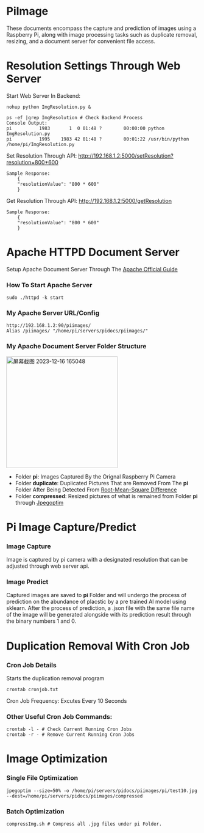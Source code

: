 # PiImage

These documents encompass the capture and prediction of images using a Raspberry Pi, along with image processing tasks such as duplicate removal, resizing, and a document server for convenient file access.

# Resolution Settings Through Web Server 
Start Web Server In Backend: 
```
nohup python ImgResolution.py &
```
```
ps -ef |grep ImgResolution # Check Backend Process
Console Output:
pi          1983       1  0 01:48 ?        00:00:00 python ImgResolution.py
pi          1995    1983 42 01:48 ?        00:01:22 /usr/bin/python /home/pi/ImgResolution.py
```

Set Resolution Through API: http://192.168.1.2:5000/setResolution?resolution=800*600
    
    Sample Response: 
        {
        "resolutionValue": "800 * 600"
        }
        
Get Resolution Through API: http://192.168.1.2:5000/getResolution
    
    Sample Response:
        {
        "resolutionValue": "800 * 600"
        }
        

# Apache HTTPD Document Server
Setup Apache Document Server Through The [Apache Official Guide](https://httpd.apache.org/docs/)
### How To Start Apache Server
```
sudo ./httpd -k start 
```
### My Apache Server URL/Config
```
http://192.168.1.2:90/piimages/
Alias /piimages/ "/home/pi/servers/pidocs/piimages/"
```
### My Apache Document Server Folder Structure
<img width="292" alt="屏幕截图 2023-12-16 165048" src="https://github.com/JusJing/PiImage/assets/124528112/8715cb18-f13d-4614-9416-2fd3b8729880">


 - Folder **pi**: Images Captured By the Orignal Raspberry Pi Camera
 - Folder **duplicate**: Duplicated Pictures That are Removed From The **pi** Folder After Being Detected From [Root-Mean-Square Difference](https://www.thedigitalpictureframe.com/how-to-automatically-remove-duplicate-images-from-your-digital-frame-photo-library/)
 - Folder **compressed**: Resized pictures of what is remained from Folder **pi** through [Jpegoptim](https://linuxhint.com/compress-raspberry-pi-images-size-using-jpegoptim/)

# Pi Image Capture/Predict
### Image Capture
Image is captured by pi camera with a designated resolution that can be adjusted through web server api.
### Image Predict
Captured images are saved to **pi** Folder and will undergo the process of prediction on the abundance of placstic by a pre trained AI model using sklearn.
After the process of prediction, a .json file with the same file name of the image will be generated alongside with its prediction result through the binary numbers 1 and 0.

# Duplication Removal With Cron Job
### Cron Job Details
Starts the duplication removal program
```
crontab cronjob.txt
```
Cron Job Frequency: Excutes Every 10 Seconds
### Other Useful Cron Job Commands:
```
crontab -l - # Check Current Running Cron Jobs
crontab -r - # Remove Current Running Cron Jobs
```
# Image Optimization
### Single File Optimization
```
jpegoptim --size=50% -o /home/pi/servers/pidocs/piimages/pi/test10.jpg --dest=/home/pi/servers/pidocs/piimages/compressed
```
### Batch Optimization 
```
compressImg.sh # Compress all .jpg files under pi Folder.
```

